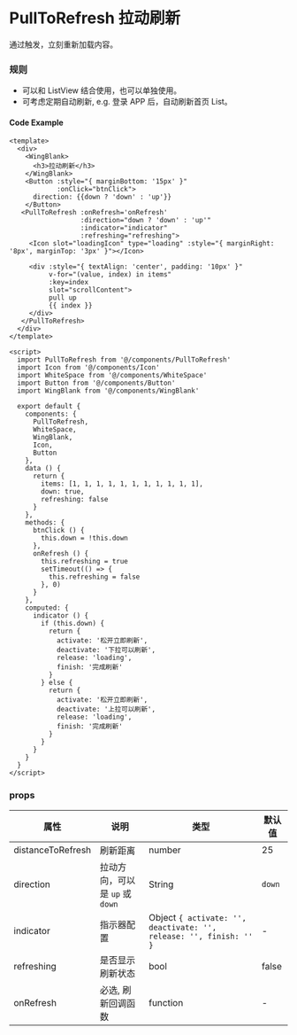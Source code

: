 # PullToRefresh 拉动刷新

通过触发，立刻重新加载内容。

### 规则
 * 可以和 ListView 结合使用，也可以单独使用。
 * 可考虑定期自动刷新, e.g. 登录 APP 后，自动刷新首页 List。



#### Code Example
```vue
<template>
  <div>
    <WingBlank>
      <h3>拉动刷新</h3>
    </WingBlank>
    <Button :style="{ marginBottom: '15px' }"
            :onClick="btnClick">
      direction: {{down ? 'down' : 'up'}}
    </Button>
   <PullToRefresh :onRefresh='onRefresh'
                  :direction="down ? 'down' : 'up'"
                  :indicator="indicator"
                  :refreshing="refreshing">
     <Icon slot="loadingIcon" type="loading" :style="{ marginRight: '8px', marginTop: '3px' }"></Icon>

     <div :style="{ textAlign: 'center', padding: '10px' }"
          v-for="(value, index) in items"
          :key=index
          slot="scrollContent">
          pull up
          {{ index }}
     </div>
   </PullToRefresh>
  </div>
</template>

<script>
  import PullToRefresh from '@/components/PullToRefresh'
  import Icon from '@/components/Icon'
  import WhiteSpace from '@/components/WhiteSpace'
  import Button from '@/components/Button'
  import WingBlank from '@/components/WingBlank'

  export default {
    components: {
      PullToRefresh,
      WhiteSpace,
      WingBlank,
      Icon,
      Button
    },
    data () {
      return {
        items: [1, 1, 1, 1, 1, 1, 1, 1, 1, 1, 1],
        down: true,
        refreshing: false
      }
    },
    methods: {
      btnClick () {
        this.down = !this.down
      },
      onRefresh () {
        this.refreshing = true
        setTimeout(() => {
          this.refreshing = false
        }, 0)
      }
    },
    computed: {
      indicator () {
        if (this.down) {
          return {
            activate: '松开立即刷新',
            deactivate: '下拉可以刷新',
            release: 'loading',
            finish: '完成刷新'
          }
        } else {
          return {
            activate: '松开立即刷新',
            deactivate: '上拉可以刷新',
            release: 'loading',
            finish: '完成刷新'
          }
        }
      }
    }
  }
</script>
```
### props

| 属性 | 说明 | 类型 | 默认值 |
| --- | --- | --- | --- |
|  distanceToRefresh  | 刷新距离 | number | 25 |
|  direction  | 拉动方向，可以是 `up` 或 `down` | String | `down` |
|  indicator  | 指示器配置 | Object `{ activate: '', deactivate: '', release: '', finish: '' }` | - |
|  refreshing  | 是否显示刷新状态	 | bool | false |
|  onRefresh  | 必选, 刷新回调函数 | function | - |
<Demo url="https://ladybirddev.github.io/ui-nuclear-mobile-demo/#/pull-to-refresh" />